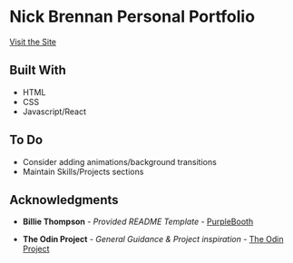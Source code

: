 # Nick Brennan Personal Portfolio

[Visit the Site](https://portfolio-nickb.web.app/)

## Built With

- HTML
- CSS
- Javascript/React

## To Do

- Consider adding animations/background transitions
- Maintain Skills/Projects sections

## Acknowledgments

- **Billie Thompson** - _Provided README Template_ -
  [PurpleBooth](https://github.com/PurpleBooth)

- **The Odin Project** - _General Guidance & Project inspiration_ - [The Odin Project](https://www.theodinproject.com/)
